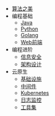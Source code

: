 * [算法之美](markdown/Algorithm/_readme.md)
* 编程基础
  * [Java](markdown/Programming/Java/_readme.md)
  * [Python](markdown/Programming/Python/_readme.md)
  * [Golang](markdown/Programming/Golang/_readme.md)
  * [Web前端](markdown/Programming/Web/_readme.md)
* 编程进阶
  * [信息安全](markdown/Advanced/Security/_readme.md)
  * [架构设计](markdown/Advanced/Architecture/_readme.md)
* 云原生
  * [基础设施](markdown/CloudNative/Infrastructure/_readme.md)
  * [中间件](markdown/CloudNative/Middleware/_readme.md)
  * [Kubernetes](markdown/CloudNative/Kubernetes/_readme.md)
  * [日志监控](markdown/CloudNative/Monitor/_readme.md)
  * [工具集](markdown/CloudNative/Tools/_readme.md)
